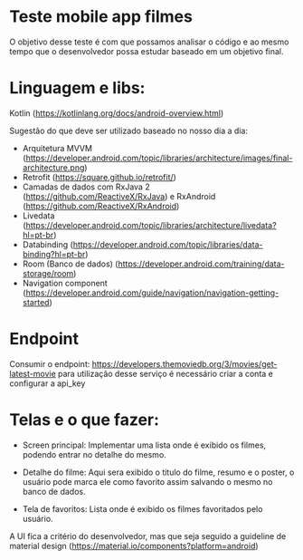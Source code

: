 # Teste mobile app filmes

O objetivo desse teste é com que possamos analisar o código e ao mesmo tempo que o desenvolvedor possa estudar baseado em um objetivo final.

# Linguagem e libs:
Kotlin (https://kotlinlang.org/docs/android-overview.html)

Sugestão do que deve ser utilizado baseado no nosso dia a dia:
- Arquitetura MVVM (https://developer.android.com/topic/libraries/architecture/images/final-architecture.png)
- Retrofit (https://square.github.io/retrofit/)
- Camadas de dados com RxJava 2 (https://github.com/ReactiveX/RxJava) e RxAndroid (https://github.com/ReactiveX/RxAndroid)
- Livedata (https://developer.android.com/topic/libraries/architecture/livedata?hl=pt-br)
- Databinding (https://developer.android.com/topic/libraries/data-binding?hl=pt-br)
- Room (Banco de dados) (https://developer.android.com/training/data-storage/room)
- Navigation component (https://developer.android.com/guide/navigation/navigation-getting-started)

 
# Endpoint 
Consumir o endpoint:
https://developers.themoviedb.org/3/movies/get-latest-movie
para utilização desse serviço é necessário criar a conta e configurar a api_key

# Telas e o que fazer:

- Screen principal: 
Implementar uma lista onde é exibido os filmes, podendo entrar no detalhe do mesmo.

- Detalhe do filme: 
Aqui sera exibido o titulo do filme, resumo e o poster, o usuário pode marca ele como favorito assim salvando o mesmo no banco de dados.

- Tela de favoritos:
Lista onde é exibido os filmes favoritados pelo usuário.

A UI fica a critério do desenvolvedor, mas que seja seguido a guideline de material design (https://material.io/components?platform=android)

